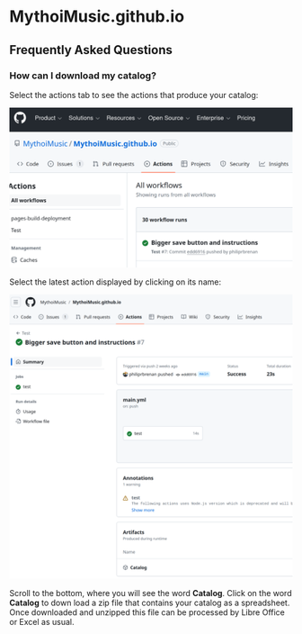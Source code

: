 # MythoiMusic.github.io

## Frequently Asked Questions

### How can I download my catalog?

Select the actions tab to see the actions that produce your catalog:

<img src="images/Catalog1.png" alt="An example image" width="600">

Select the latest action displayed by clicking on its name:

<img src="images/Catalog2.png" alt="An example image" width="600">

Scroll to the bottom, where you will see the word **Catalog**.  Click on the
word **Catalog** to down load a zip file that contains your catalog as a
spreadsheet.  Once downloaded and unzipped this file can be processed by Libre
Office or Excel as usual.
